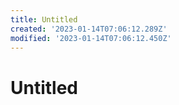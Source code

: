 ```yaml
---
title: Untitled
created: '2023-01-14T07:06:12.289Z'
modified: '2023-01-14T07:06:12.450Z'
---
```


# Untitled
